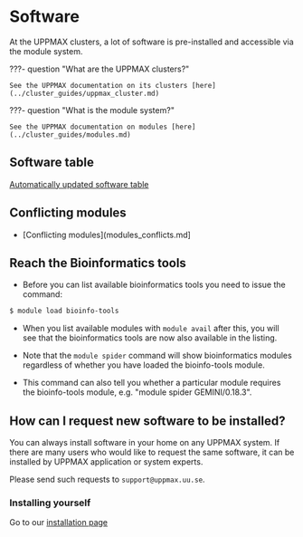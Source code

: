 # Software

At the UPPMAX clusters,
a lot of software is pre-installed
and accessible via the module system.

???- question "What are the UPPMAX clusters?"

    See the UPPMAX documentation on its clusters [here](../cluster_guides/uppmax_cluster.md)

???- question "What is the module system?"

    See the UPPMAX documentation on modules [here](../cluster_guides/modules.md)

## Software table

[Automatically updated software table](software-table.md)

## Conflicting modules

- [Conflicting modules](modules_conflicts.md]

## Reach the Bioinformatics tools

- Before you can list available bioinformatics tools you need to issue the command:

```bash
$ module load bioinfo-tools
```

- When you list available modules with ``module avail`` after this, you will see that the bioinformatics tools are now also available in the listing.

- Note that the ``module spider`` command will show bioinformatics modules regardless of whether you have loaded the bioinfo-tools module.
- This command can also tell you whether a particular module requires the bioinfo-tools module, e.g. "module spider GEMINI/0.18.3".

## How can I request new software to be installed?

You can always install software in your home on any UPPMAX system. If there are many users who would like to request the same software, it can be installed by UPPMAX application or system experts.

Please send such requests to `support@uppmax.uu.se`.

### Installing yourself

Go to our [installation page](install.md)



